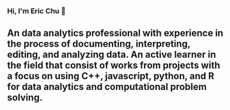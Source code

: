 ### Hi, I'm Eric Chu 👋

## An data analytics professional with experience in the process of documenting, interpreting, editing, and analyzing data. An active learner in the field that consist of works from projects with a focus on using C++, javascript, python, and R for data analytics and computational problem solving. 
<!--
**dexchu100/dexchu100** is a ✨ _special_ ✨ repository because its `README.md` (this file) appears on your GitHub profile.

Here are some ideas to get you started:

- 🔭 I’m currently working on ...
- 🌱 I’m currently learning ...
- 👯 I’m looking to collaborate on ...
- 🤔 I’m looking for help with ...
- 💬 Ask me about ...
- 📫 How to reach me: ...
- 😄 Pronouns: ...
- ⚡ Fun fact: ...
-->
